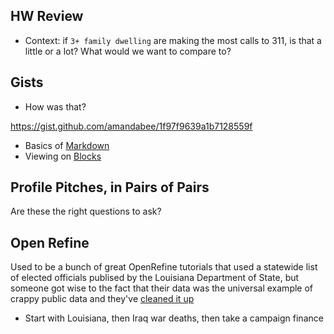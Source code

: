   
## HW Review

* Context: if `3+ family dwelling` are making the most calls to 311, is that a little or a lot? What would we want to compare to? 
  
## Gists
* How was that?

<https://gist.github.com/amandabee/1f97f9639a1b7128559f> 
+ Basics of [Markdown](http://daringfireball.net/projects/markdown/syntax)
+ Viewing on [Blocks](http://bl.ocks.org/)

## Profile Pitches, in Pairs of Pairs

Are these the right questions to ask?

## Open Refine

Used to be a bunch of great OpenRefine tutorials that used a statewide list of elected officials publised by the Louisiana Department of State, but someone got wise to the fact that their data was the universal example of crappy public data and they've [cleaned it up](http://www.sos.la.gov/ElectionsAndVoting/FindPublicOfficials/Pages/default.aspx)

* Start with Louisiana, then Iraq war deaths, then take a campaign finance  
